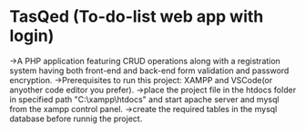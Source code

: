 # TasQed (To-do-list web app with login)
->A PHP application featuring CRUD operations along with a registration system having both front-end and back-end form validation and password encryption.
->Prerequisites to run this project: XAMPP and VSCode(or anyother code editor you prefer).
->place the project file in the htdocs folder in specified path "C:\xampp\htdocs" and start apache server and mysql from the xampp control panel.
->create the required tables in the mysql database before runnig the project.
